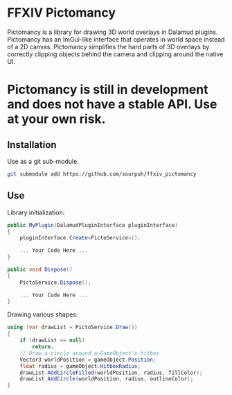 # FFXIV Pictomancy
Pictomancy is a library for drawing 3D world overlays in Dalamud plugins.
Pictomancy has an ImGui-like interface that operates in world space instead of a 2D canvas.
Pictomancy simplifies the hard parts of 3D overlays by correctly clipping objects behind the camera and clipping around the native UI.

# Pictomancy is still in development and does not have a stable API. Use at your own risk.

## Installation
Use as a git sub-module.
```bash
git submodule add https://github.com/sourpuh/ffxiv_pictomancy
```

## Use
Library initialization:
```c#
public MyPlugin(DalamudPluginInterface pluginInterface)
{
    pluginInterface.Create<PictoService>();

    ... Your Code Here ...
}

public void Dispose()
{
    PictoService.Dispose();

    ... Your Code Here ...
}
```

Drawing various shapes:
```c#
using (var drawList = PictoService.Draw())
{
    if (drawList == null)
        return;
    // Draw a circle around a GameObject's hitbox
    Vector3 worldPosition = gameObject.Position;
    float radius = gameObject.HitboxRadius;
    drawList.AddCircleFilled(worldPosition, radius, fillColor);
    drawList.AddCircle(worldPosition, radius, outlineColor);
}
```
